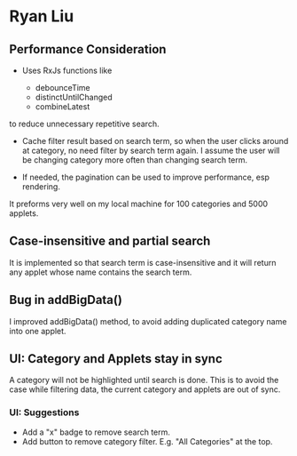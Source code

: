 # Ryan Liu

## Performance Consideration

* Uses RxJs functions like

  * debounceTime
  * distinctUntilChanged
  * combineLatest

to reduce unnecessary repetitive search.

* Cache filter result based on search term, so when the user clicks around at category, no need filter by search term again.  I assume the user will be changing category more often than changing search term.

* If needed, the pagination can be used to improve performance, esp rendering.

It preforms very well on my local machine for 100 categories and 5000 applets.

## Case-insensitive and partial search

It is implemented so that search term is case-insensitive and it will return any applet whose name contains the search term.

## Bug in addBigData()

 I improved addBigData() method, to avoid adding duplicated category name into one applet.

## UI: Category and Applets stay in sync

A category will not be highlighted until search is done. This is to avoid the case while filtering data, the current category and applets are out of sync.

### UI: Suggestions

* Add a "x" badge to remove search term.
* Add button to remove category filter. E.g. "All Categories" at the top.
